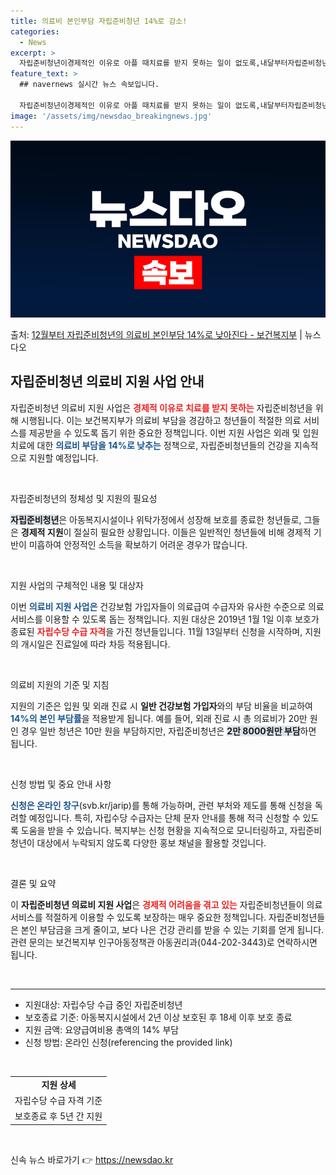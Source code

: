 ```yaml
---
title: 의료비 본인부담 자립준비청년 14%로 감소!
categories:
  - News
excerpt: >
  자립준비청년이경제적인 이유로 아플 때치료를 받지 못하는 일이 없도록,내달부터자립준비청년 의료비 지원 사업이 …
feature_text: >
  ## navernews 실시간 뉴스 속보입니다.

  자립준비청년이경제적인 이유로 아플 때치료를 받지 못하는 일이 없도록,내달부터자립준비청년 의료비 지원 사업이 …
image: '/assets/img/newsdao_breakingnews.jpg'
---
```


![뉴스다오 속보](/assets/img/newsdao_breakingnews.jpg)

<p>출처: <a href="https://newsdao.kr/2492" rel="dofollow">12월부터 자립준비청년의 의료비 본인부담 14%로 낮아진다 - 보건복지부</a> | 뉴스다오</p>

<h2 data-ke-size="size26">자립준비청년 의료비 지원 사업 안내</h2>

<p data-ke-size="size16">자립준비청년 의료비 지원 사업은 <b><span style="color: #ee2323;">경제적 이유로 치료를 받지 못하는</span></b> 자립준비청년을 위해 시행됩니다. 이는 보건복지부가 의료비 부담을 경감하고 청년들이 적절한 의료 서비스를 제공받을 수 있도록 돕기 위한 중요한 정책입니다. 이번 지원 사업은 외래 및 입원 치료에 대한 <b><span style="color: #1a5490;">의료비 부담을 14%로 낮추는</span></b> 정책으로, 자립준비청년들의 건강을 지속적으로 지원할 예정입니다.</p>

<p data-ke-size="size16">&nbsp;</p>

자립준비청년의 정체성 및 지원의 필요성

<p data-ke-size="size16"><b><span style="background-color: #21538527;">자립준비청년</span></b>은 아동복지시설이나 위탁가정에서 성장해 보호를 종료한 청년들로, 그들은 <b>경제적 지원</b>이 절실히 필요한 상황입니다. 이들은 일반적인 청년들에 비해 경제적 기반이 미흡하여 안정적인 소득을 확보하기 어려운 경우가 많습니다.</p>

<p data-ke-size="size16">&nbsp;</p>

지원 사업의 구체적인 내용 및 대상자

<p data-ke-size="size16">이번 <b><span style="color: #1a5490;">의료비 지원 사업은</span></b> 건강보험 가입자들이 의료급여 수급자와 유사한 수준으로 의료 서비스를 이용할 수 있도록 돕는 정책입니다. 지원 대상은 2019년 1월 1일 이후 보호가 종료된 <b><span style="color: #ee2323;">자립수당 수급 자격</span></b>을 가진 청년들입니다. 11월 13일부터 신청을 시작하며, 지원의 개시일은 진료일에 따라 차등 적용됩니다.</p>

<p data-ke-size="size16">&nbsp;</p>

의료비 지원의 기준 및 지침

<p data-ke-size="size16">지원의 기준은 입원 및 외래 진료 시 <b>일반 건강보험 가입자</b>와의 부담 비율을 비교하여 <b><span style="color: #1a5490;">14%의 본인 부담률</span></b>을 적용받게 됩니다. 예를 들어, 외래 진료 시 총 의료비가 20만 원인 경우 일반 청년은 10만 원을 부담하지만, 자립준비청년은 <b><span style="background-color: #21538527;">2만 8000원만 부담</span></b>하면 됩니다.</p>

<p data-ke-size="size16">&nbsp;</p>

신청 방법 및 중요 안내 사항

<p data-ke-size="size16"><b><span style="color: #1a5490;">신청은 온라인 창구</span></b>(svb.kr/jarip)를 통해 가능하며, 관련 부처와 제도를 통해 신청을 독려할 예정입니다. 특히, 자립수당 수급자는 단체 문자 안내를 통해 적극 신청할 수 있도록 도움을 받을 수 있습니다. 복지부는 신청 현황을 지속적으로 모니터링하고, 자립준비청년이 대상에서 누락되지 않도록 다양한 홍보 채널을 활용할 것입니다.</p>

<p data-ke-size="size16">&nbsp;</p>

결론 및 요약 

<p data-ke-size="size16">이 <b>자립준비청년 의료비 지원 사업</b>은 <b><span style="color: #ee2323;">경제적 어려움을 겪고 있는</span></b> 자립준비청년들이 의료 서비스를 적절하게 이용할 수 있도록 보장하는 매우 중요한 정책입니다. 자립준비청년들은 본인 부담금을 크게 줄이고, 보다 나은 건강 관리를 받을 수 있는 기회를 얻게 됩니다. 관련 문의는 보건복지부 인구아동정책관 아동권리과(044-202-3443)로 연락하시면 됩니다.</p>

<p data-ke-size="size16">&nbsp;</p>

<hr>

<ul>
  <li>지원대상: 자립수당 수급 중인 자립준비청년</li>
  <li>보호종료 기준: 아동복지시설에서 2년 이상 보호된 후 18세 이후 보호 종료</li>
  <li>지원 금액: 요양급여비용 총액의 14% 부담</li>
  <li>신청 방법: 온라인 신청(referencing the provided link)</li>
</ul>

<p data-ke-size="size16">&nbsp;</p>

<table>
  <tr>
    <td style="text-align: center; height: 17px;"><b>지원 상세</b></td>
  </tr>
  <tr>
    <td style="text-align: center; height: 17px;">자립수당 수급 자격 기준</td>
  </tr>
  <tr>
    <td style="text-align: center; height: 17px;">보호종료 후 5년 간 지원</td>
  </tr>
</table>

<p data-ke-size="size16">&nbsp;</p> 

신속 뉴스 바로가기 👉 <a href="https://newsdao.kr" rel="dofollow">https://newsdao.kr</a>


